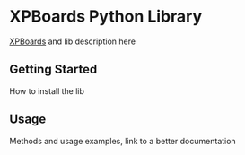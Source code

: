 # XPBoards Python Library

[XPBoards](https://web.xpboards.com.br/) and lib description here

## Getting Started

How to install the lib

## Usage

Methods and usage examples, link to a better documentation
